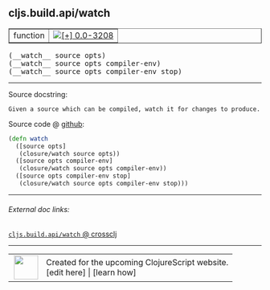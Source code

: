 ## cljs.build.api/watch



 <table border="1">
<tr>
<td>function</td>
<td><a href="https://github.com/cljsinfo/cljs-api-docs/tree/0.0-3208"><img valign="middle" alt="[+] 0.0-3208" title="Added in 0.0-3208" src="https://img.shields.io/badge/+-0.0--3208-lightgrey.svg"></a> </td>
</tr>
</table>


 <samp>
(__watch__ source opts)<br>
</samp>
 <samp>
(__watch__ source opts compiler-env)<br>
</samp>
 <samp>
(__watch__ source opts compiler-env stop)<br>
</samp>

---





Source docstring:

```
Given a source which can be compiled, watch it for changes to produce.
```


Source code @ [github](https://github.com/clojure/clojurescript/blob/r3291/src/main/clojure/cljs/build/api.clj#L179-L186):

```clj
(defn watch
  ([source opts]
   (closure/watch source opts))
  ([source opts compiler-env]
   (closure/watch source opts compiler-env))
  ([source opts compiler-env stop]
   (closure/watch source opts compiler-env stop)))
```

<!--
Repo - tag - source tree - lines:

 <pre>
clojurescript @ r3291
└── src
    └── main
        └── clojure
            └── cljs
                └── build
                    └── <ins>[api.clj:179-186](https://github.com/clojure/clojurescript/blob/r3291/src/main/clojure/cljs/build/api.clj#L179-L186)</ins>
</pre>

-->

---



###### External doc links:

[`cljs.build.api/watch` @ crossclj](http://crossclj.info/fun/cljs.build.api/watch.html)<br>

---

 <table>
<tr><td>
<img valign="middle" align="right" width="48px" src="http://i.imgur.com/Hi20huC.png">
</td><td>
Created for the upcoming ClojureScript website.<br>
[edit here] | [learn how]
</td></tr></table>

[edit here]:https://github.com/cljsinfo/cljs-api-docs/blob/master/cljsdoc/cljs.build.api/watch.cljsdoc
[learn how]:https://github.com/cljsinfo/cljs-api-docs/wiki/cljsdoc-files

<!--

This information was too distracting to show to readers, but I'll leave it
commented here since it is helpful to:

- pretty-print the data used to generate this document
- and show how to retrieve that data



The API data for this symbol:

```clj
{:ns "cljs.build.api",
 :name "watch",
 :signature ["[source opts]"
             "[source opts compiler-env]"
             "[source opts compiler-env stop]"],
 :history [["+" "0.0-3208"]],
 :type "function",
 :full-name-encode "cljs.build.api/watch",
 :source {:code "(defn watch\n  ([source opts]\n   (closure/watch source opts))\n  ([source opts compiler-env]\n   (closure/watch source opts compiler-env))\n  ([source opts compiler-env stop]\n   (closure/watch source opts compiler-env stop)))",
          :title "Source code",
          :repo "clojurescript",
          :tag "r3291",
          :filename "src/main/clojure/cljs/build/api.clj",
          :lines [179 186]},
 :full-name "cljs.build.api/watch",
 :docstring "Given a source which can be compiled, watch it for changes to produce."}

```

Retrieve the API data for this symbol:

```clj
;; from Clojure REPL
(require '[clojure.edn :as edn])
(-> (slurp "https://raw.githubusercontent.com/cljsinfo/cljs-api-docs/catalog/cljs-api.edn")
    (edn/read-string)
    (get-in [:symbols "cljs.build.api/watch"]))
```

-->
